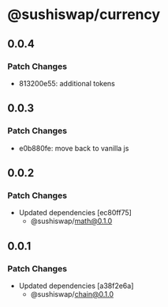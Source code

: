 # @sushiswap/currency

## 0.0.4

### Patch Changes

- 813200e55: additional tokens

## 0.0.3

### Patch Changes

- e0b880fe: move back to vanilla js

## 0.0.2

### Patch Changes

- Updated dependencies [ec80ff75]
  - @sushiswap/math@0.1.0

## 0.0.1

### Patch Changes

- Updated dependencies [a38f2e6a]
  - @sushiswap/chain@0.1.0
